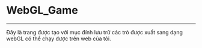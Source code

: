 # WebGL_Game
---------------------------------
Đây là trang được tạo với mục đính lưu trữ các trò được xuất sang dạng webGL có thể chạy được trên web của tôi.
